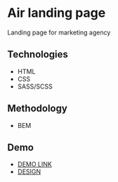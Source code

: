 # Air landing page

Landing page for marketing agency

## Technologies

* HTML
* CSS
* SASS/SCSS

## Methodology

* BEM

## Demo 
- [DEMO LINK](https://velzepooz.github.io/layout_dia/)
- [DESIGN](https://www.figma.com/file/vhfzZ7SqWGkMGd5iCDdBCy/Dia-New?node-id=0%3A1)


